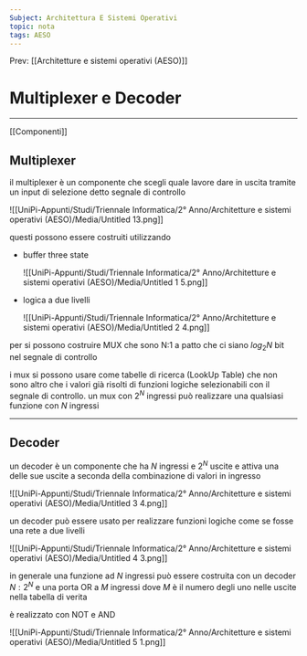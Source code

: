 ```yaml
---
Subject: Architettura E Sistemi Operativi
topic: nota
tags: AESO
---
```


Prev: [[Architetture e sistemi operativi (AESO)]]

# Multiplexer e Decoder
---
[[Componenti]]
## Multiplexer

il multiplexer è un componente che scegli quale lavore dare in uscita tramite un input di selezione detto segnale di controllo

![[UniPi-Appunti/Studi/Triennale Informatica/2° Anno/Architetture e sistemi operativi (AESO)/Media/Untitled 13.png]]

questi possono essere costruiti utilizzando

- buffer three state

   ![[UniPi-Appunti/Studi/Triennale Informatica/2° Anno/Architetture e sistemi operativi (AESO)/Media/Untitled 1 5.png]]

- logica a due livelli

    ![[UniPi-Appunti/Studi/Triennale Informatica/2° Anno/Architetture e sistemi operativi (AESO)/Media/Untitled 2 4.png]]


per si possono costruire MUX che sono N:1 a patto che ci siano $log_2N$ bit nel segnale di controllo

i mux si possono usare come tabelle di ricerca (LookUp Table) che non sono altro che i valori già risolti di funzioni logiche selezionabili con il segnale di controllo. un mux con $2^N$ ingressi può realizzare una qualsiasi funzione con $N$ ingressi

---

## Decoder

un decoder è un componente che ha $N$ ingressi e $2^N$ uscite e attiva una delle sue uscite a seconda della combinazione di valori in ingresso

![[UniPi-Appunti/Studi/Triennale Informatica/2° Anno/Architetture e sistemi operativi (AESO)/Media/Untitled 3 4.png]]

un decoder può essere usato per realizzare funzioni logiche come se fosse una rete a due livelli

![[UniPi-Appunti/Studi/Triennale Informatica/2° Anno/Architetture e sistemi operativi (AESO)/Media/Untitled 4 3.png]]

in generale una funzione ad $N$  ingressi può essere costruita con un decoder $N:2^N$ e una porta OR a $M$ ingressi dove $M$ è il numero degli uno nelle uscite nella tabella di verita

è realizzato con NOT e AND

![[UniPi-Appunti/Studi/Triennale Informatica/2° Anno/Architetture e sistemi operativi (AESO)/Media/Untitled 5 1.png]]